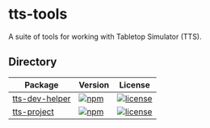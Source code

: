# tts-tools

A suite of tools for working with Tabletop Simulator (TTS).

## Directory

| Package                                   | Version                                                                                                 | License                                                                                        |
|-------------------------------------------|---------------------------------------------------------------------------------------------------------|------------------------------------------------------------------------------------------------|
| [tts-dev-helper](packages/tts-dev-helper) | [![npm](https://img.shields.io/npm/v/tts-dev-helper.svg)](https://www.npmjs.com/package/tts-dev-helper) | [![license](https://img.shields.io/npm/l/tts-dev-helper.svg)](packages/tts-dev-helper/LICENSE) |
| [tts-project](packages/tts-project)       | [![npm](https://img.shields.io/npm/v/tts-project.svg)](https://www.npmjs.com/package/tts-project)       | [![license](https://img.shields.io/npm/l/tts-project.svg)](packages/tts-project/LICENSE)       |
